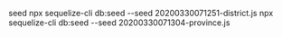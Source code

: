 seed
npx sequelize-cli db:seed --seed 20200330071251-district.js
npx sequelize-cli db:seed --seed 20200330071304-province.js